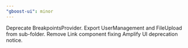 ```yaml
---
"gboost-ui": minor
---
```


Deprecate BreakpointsProvider. Export UserManagement and FileUpload from sub-folder. Remove Link component fixing Amplify UI deprecation notice.
